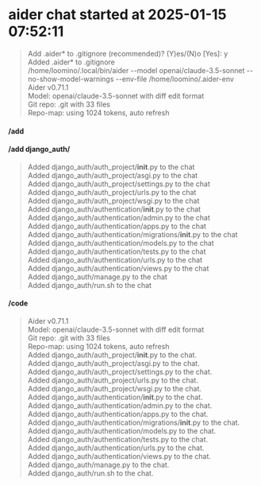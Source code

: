
# aider chat started at 2025-01-15 07:52:11

> Add .aider* to .gitignore (recommended)? (Y)es/(N)o [Yes]: y  
> Added .aider* to .gitignore  
> /home/loomino/.local/bin/aider --model openai/claude-3.5-sonnet --no-show-model-warnings --env-file /home/loomino/.aider-env  
> Aider v0.71.1  
> Model: openai/claude-3.5-sonnet with diff edit format  
> Git repo: .git with 33 files  
> Repo-map: using 1024 tokens, auto refresh  

#### /add  

#### /add django_auth/  
> Added django_auth/auth_project/__init__.py to the chat  
> Added django_auth/auth_project/asgi.py to the chat  
> Added django_auth/auth_project/settings.py to the chat  
> Added django_auth/auth_project/urls.py to the chat  
> Added django_auth/auth_project/wsgi.py to the chat  
> Added django_auth/authentication/__init__.py to the chat  
> Added django_auth/authentication/admin.py to the chat  
> Added django_auth/authentication/apps.py to the chat  
> Added django_auth/authentication/migrations/__init__.py to the chat  
> Added django_auth/authentication/models.py to the chat  
> Added django_auth/authentication/tests.py to the chat  
> Added django_auth/authentication/urls.py to the chat  
> Added django_auth/authentication/views.py to the chat  
> Added django_auth/manage.py to the chat  
> Added django_auth/run.sh to the chat  

#### /code  
> Aider v0.71.1  
> Model: openai/claude-3.5-sonnet with diff edit format  
> Git repo: .git with 33 files  
> Repo-map: using 1024 tokens, auto refresh  
> Added django_auth/auth_project/__init__.py to the chat.  
> Added django_auth/auth_project/asgi.py to the chat.  
> Added django_auth/auth_project/settings.py to the chat.  
> Added django_auth/auth_project/urls.py to the chat.  
> Added django_auth/auth_project/wsgi.py to the chat.  
> Added django_auth/authentication/__init__.py to the chat.  
> Added django_auth/authentication/admin.py to the chat.  
> Added django_auth/authentication/apps.py to the chat.  
> Added django_auth/authentication/migrations/__init__.py to the chat.  
> Added django_auth/authentication/models.py to the chat.  
> Added django_auth/authentication/tests.py to the chat.  
> Added django_auth/authentication/urls.py to the chat.  
> Added django_auth/authentication/views.py to the chat.  
> Added django_auth/manage.py to the chat.  
> Added django_auth/run.sh to the chat.  
